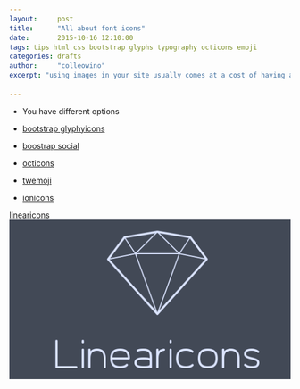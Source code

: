 ```yaml
---
layout:     post
title:      "All about font icons"
date:       2015-10-16 12:10:00 
tags: tips html css bootstrap glyphs typography octicons emoji
categories: drafts
author:     "colleowino"
excerpt: "using images in your site usually comes at a cost of having a slower site. The best alternative is to use svg or use font icons, here I walk through using them "

---
```


- You have different options 
- [bootstrap glyphyicons](http://marcoceppi.github.io/bootstrap-glyphicons/)
- [boostrap social](http://lipis.github.io/bootstrap-social/)
- [octicons](https://octicons.github.com/)
- [twemoji](http://ellekasai.github.io/twemoji-awesome/)

- [ionicons](http://ionicons.com/)

[linearicons](https://linearicons.com/free#cheat-sheet)
<a target="_blank" href="https://linearicons.com/free">
	![linearicons](/img/linearicons.png )
</a>
